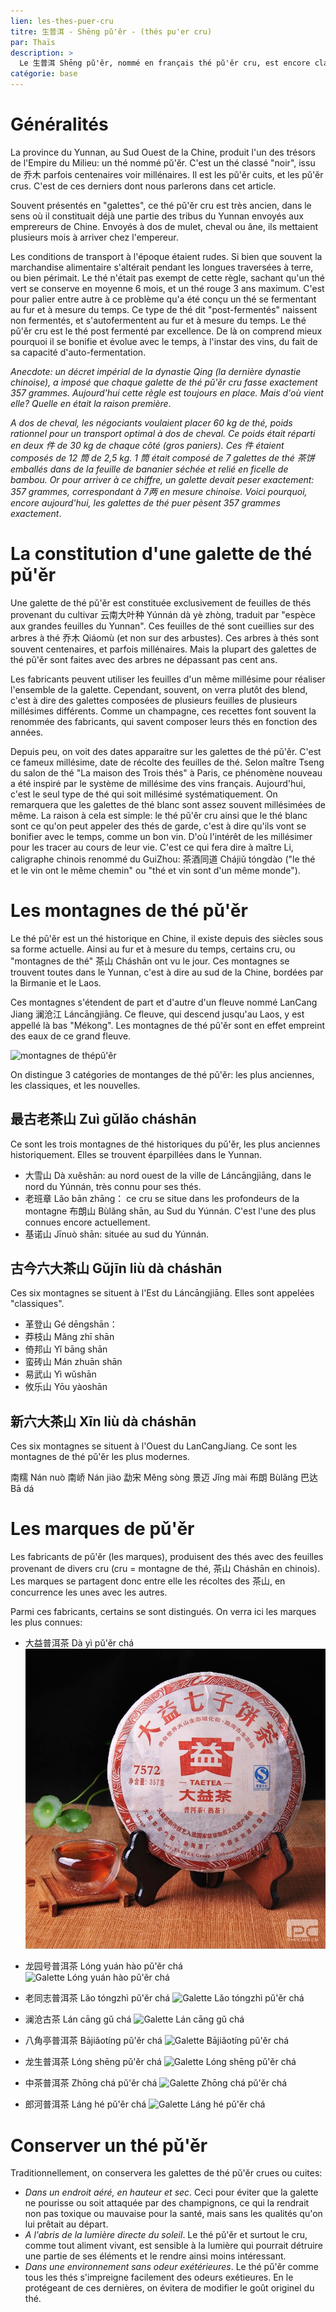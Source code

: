 ```yaml
---
lien: les-thes-puer-cru
titre: 生普洱 - Shēng pǔ'ěr - (thés pu'er cru) 
par: Thaïs
description: >
  Le 生普洱 Shēng pǔ'ěr, nommé en français thé pǔ'ěr cru, est encore classé en Chine comme un thé noir. Se bonifiant avec le temps, il est celui qui se rapproche le plus de l'esprit d'un vin, notamment grâce au fait qu'il soit désormais millésimé. 
catégorie: base
---
```


# Généralités

La province du Yunnan, au Sud Ouest de la Chine, produit l'un des trésors de l'Empire du Milieu: un thé nommé pǔ'ěr. C'est un thé classé "noir", issu de 乔木 parfois centenaires voir millénaires. Il est les pǔ'ěr cuits, et les pǔ'ěr crus. C'est de ces derniers dont nous parlerons dans cet article. 

Souvent présentés en "galettes", ce thé pǔ'ěr cru est très ancien, dans le sens où il constituait déjà une partie des tribus du Yunnan envoyés aux emprereurs de Chine. Envoyés à dos de mulet, cheval ou âne, ils mettaient plusieurs mois à arriver chez l'empereur. 

Les conditions de transport à l'époque étaient rudes. Si bien que souvent la marchandise alimentaire s'altérait pendant les longues traversées à terre, ou bien périmait. Le thé n'était pas exempt de cette règle, sachant qu'un thé vert se conserve en moyenne 6 mois, et un thé rouge 3 ans maximum. C'est pour palier entre autre à ce problème qu'a été conçu un thé se fermentant au fur et à mesure du temps. Ce type de thé dit "post-fermentés" naissent non fermentés, et s'autofermentent au fur et à mesure du temps. 
Le thé pǔ'ěr cru est le thé post fermenté par excellence. De là on comprend mieux pourquoi il se bonifie et évolue avec le temps, à l'instar des vins, du fait de sa capacité d'auto-fermentation. 

_Anecdote: un décret impérial de la dynastie Qing (la dernière dynastie chinoise), a imposé que chaque galette de thé pǔ'ěr cru fasse exactement 357 grammes. 
Aujourd'hui cette règle est toujours en place. Mais d'où vient elle? Quelle en était la raison première_. 

_A dos de cheval, les négociants voulaient placer 60 kg de thé, poids rationnel pour un transport optimal à dos de cheval. Ce poids était réparti en deux 件 de 30 kg de chaque côté (gros paniers). Ces 件 étaient composés de 12 筒 de 2,5 kg. 1 筒 était composé de 7 galettes de thé 茶饼 emballés dans de la feuille de bananier séchée et relié en ficelle de bambou.
Or pour arriver à ce chiffre, un galette devait peser exactement: 357 grammes, correspondant à 7两 en mesure chinoise. 
Voici pourquoi, encore aujourd'hui, les galettes de thé puer pèsent 357 grammes exactement_.

# La constitution d'une galette de thé pǔ'ěr

Une galette de thé pǔ'ěr est constituée exclusivement de feuilles de thés provenant du cultivar 云南大叶种 Yúnnán dà yè zhòng, traduit par "espèce aux grandes feuilles du Yunnan". Ces feuilles de thé sont cueillies sur des arbres à thé 乔木 Qiáomù (et non sur des arbustes). Ces arbres à thés sont souvent centenaires, et parfois millénaires. Mais la plupart des galettes de thé pǔ'ěr sont faites avec des arbres ne dépassant pas cent ans. 

Les fabricants peuvent utiliser les feuilles d'un même millésime pour réaliser l'ensemble de la galette. Cependant, souvent, on verra plutôt des blend, c'est à dire des galettes composées de plusieurs feuilles de plusieurs millésimes différents. Comme un champagne, ces recettes font souvent la renommée des fabricants, qui savent composer leurs thés en fonction des années. 

Depuis peu, on voit des dates apparaitre sur les galettes de thé pǔ'ěr. C'est ce fameux millésime, date de récolte des feuilles de thé. Selon maître Tseng du salon de thé "La maison des Trois thés" à Paris, ce phénomène nouveau a été inspiré par le système de millésime des vins français. Aujourd'hui, c'est le seul type de thé qui soit millésimé systématiquement. On remarquera que les galettes de thé blanc sont assez souvent millésimées de même. 
La raison à cela est simple: le thé pǔ'ěr cru ainsi que le thé blanc sont ce qu'on peut appeler des thés de garde, c'est à dire qu'ils vont se bonifier avec le temps, comme un bon vin. D'où l'intérêt de les millésimer pour les tracer au cours de leur vie. C'est ce qui fera dire à maître Li, caligraphe chinois renommé du GuiZhou: 茶酒同道 Chájiǔ tóngdào ("le thé et le vin ont le même chemin" ou "thé et vin sont d'un même monde").

# Les montagnes de thé pǔ'ěr 

Le thé pǔ'ěr est un thé historique en Chine, il existe depuis des siècles sous sa forme actuelle. Ainsi au fur et à mesure du temps, certains cru, ou "montagnes de thé" 茶山 Cháshān ont vu le jour. Ces montagnes se trouvent toutes dans le Yunnan, c'est à dire au sud de la Chine, bordées par la Birmanie et le Laos. 

Ces montagnes s'étendent de part et d'autre d'un fleuve nommé LanCang Jiang 澜沧江 Láncāngjiāng. Ce fleuve, qui descend jusqu'au Laos, y est appellé là bas "Mékong". Les montagnes de thé pǔ'ěr sont en effet empreint des eaux de ce grand fleuve. 

![montagnes de thépǔ'ěr](assets/media/ShengPuer%20-%20chashan.png)

On distingue 3 catégories de montanges de thé pǔ'ěr: les plus anciennes, les classiques, et les nouvelles. 

## 最古老茶山 Zuì gǔlǎo cháshān

Ce sont les trois montagnes de thé historiques du pǔ'ěr, les plus anciennes historiquement. Elles se trouvent éparpillées dans le Yunnan. 

- 大雪山 Dà xuěshān: au nord ouest de la ville de Láncāngjiāng, dans le nord du Yúnnán, très connu pour ses thés. 
- 老班章 Lǎo bān zhāng： ce cru se situe dans les profondeurs de la montagne 布朗山 Bùlǎng shān, au Sud du Yúnnán. C'est l'une des plus connues encore actuellement.
- 基诺山 Jīnuò shān: située au sud du Yúnnán.

## 古今六大茶山 Gǔjīn liù dà cháshān

Ces six montagnes se situent à l'Est du Láncāngjiāng. Elles sont appelées "classiques". 

- 革登山 Gé dēngshān：
- 莽枝山 Mǎng zhī shān
- 倚邦山 Yǐ bāng shān
- 蛮砖山 Mán zhuān shān
- 易武山 Yì wǔshān
- 攸乐山 Yōu yàoshān

## 新六大茶山 Xīn liù dà cháshān

Ces six montagnes se situent à l'Ouest du LanCangJiang. Ce sont les montagnes de thé pǔ'ěr les plus modernes. 

南糯 Nán nuò
南峤 Nán jiào
勐宋 Měng sòng
景迈 Jǐng mài
布朗 Bùlǎng
巴达 Bā dá

# Les marques de pǔ'ěr

Les fabricants de pǔ'ěr (les marques), produisent des thés avec des feuilles provenant de divers cru (cru = montagne de thé, 茶山 Cháshān en chinois). Les marques se partagent donc entre elle les récoltes des 茶山, en concurrence les unes avec les autres. 

Parmi ces fabricants, certains se sont distingués. On verra ici les marques les plus connues:

- 大益普洱茶 Dà yì pǔ'ěr chá
![Galette Dà yì pǔ'ěr chá](/static/assets/media/the-puer-cru-dayi.jpg)

- 龙园号普洱茶 Lóng yuán hào pǔ'ěr chá
![Galette Lóng yuán hào pǔ'ěr chá](/assets/media/thepuer-cru-longyuanhao.jpg)

- 老同志普洱茶 Lǎo tóngzhì pǔ'ěr chá
![Galette Lǎo tóngzhì pǔ'ěr chá](/assets/media/the-puer-cru-laotongzhi.jpg)

- 澜沧古茶 Lán cāng gǔ chá
![Galette Lán cāng gǔ chá](/assets/media/thepuer-cru-lancanggucha.jpg) 

- 八角亭普洱茶 Bājiǎotíng pǔ'ěr chá
![Galette Bājiǎotíng pǔ'ěr chá](/assets/media/thepuer-cru-bajiaoting.jpg)

- 龙生普洱茶 Lóng shēng pǔ'ěr chá
![Galette Lóng shēng pǔ'ěr chá](/assets/media/thepuer-cru-longsheng.jpg) 

- 中茶普洱茶 Zhōng chá pǔ'ěr chá
![Galette Zhōng chá pǔ'ěr chá](/media/thepuer-cru-zhongcha.jpg) 

- 郎河普洱茶 Láng hé pǔ'ěr chá
![Galette Láng hé pǔ'ěr chá](/assets/media/the-puer-cru-langhe.jpg) 

# Conserver un thé pǔ'ěr

Traditionnellement, on conservera les galettes de thé pǔ'ěr crues ou cuites:
- *Dans un endroit aéré, en hauteur et sec*. Ceci pour éviter que la galette ne pourisse ou soit attaquée par des champignons, ce qui la rendrait non pas toxique ou mauvaise pour la santé, mais sans les qualités qu'on lui prêtait au départ.  
- *A l'abris de la lumière directe du soleil*. Le thé pǔ'ěr et surtout le cru, comme tout aliment vivant, est sensible à la lumière qui pourrait détruire une partie de ses éléments et le rendre ainsi moins intéressant. 
- *Dans une environnement sans odeur exétérieures*. Le thé pǔ'ěr comme tous les thés s'impreigne facilement des odeurs exétieures. En le protégeant de ces dernières, on évitera de modifier le goût originel du thé. 
